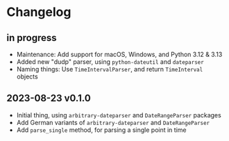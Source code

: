 # Changelog


## in progress
- Maintenance: Add support for macOS, Windows, and Python 3.12 & 3.13
- Added new "dudp" parser, using `python-dateutil` and `dateparser`
- Naming things: Use `TimeIntervalParser`, and return `TimeInterval` objects

## 2023-08-23 v0.1.0
- Initial thing, using `arbitrary-dateparser` and `DateRangeParser` packages
- Add German variants of `arbitrary-dateparser` and `DateRangeParser`
- Add `parse_single` method, for parsing a single point in time
